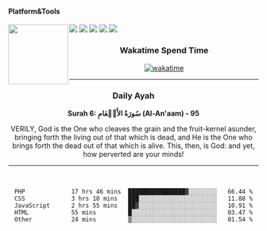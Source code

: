 #### Platform&Tools

[![](https://img.shields.io/badge/-NPM-cb3837?style=flat-square&logo=npm&logoColor=white)](https://npmjs.com/)
[![](https://img.shields.io/badge/PHP-777BB4?style=flat-square&logo=php&logoColor=white)](https://nodejs.org/)
[![](https://img.shields.io/badge/Julia-9558B2?style=flat-square&logo=julia&logoColor=white)](https://nodejs.org/)
<img src="https://avatars.githubusercontent.com/u/31664438?v=4" width="120" align="left">
[![](https://img.shields.io/badge/-Node.js-43853d?style=flat-square&logo=node.js&logoColor=ffffff)](https://nodejs.org/)
[![](https://img.shields.io/badge/Visual_Studio_Code-0078D4?style=flat-square&logo=visual%20studio%20code&logoColor=white)](https://nodejs.org/)

<center>
  
### Wakatime Spend Time 
  
[![wakatime](https://wakatime.com/badge/user/87646243-158a-4241-a3cb-668e1fa2dbb8.svg)](https://wakatime.com/@87646243-158a-4241-a3cb-668e1fa2dbb8)
               

_______ 
### Daily Ayah

<!--START_SECTION:quran-->

**Surah 6: سُورَةُ الأَنۡعَامِ (Al-An'aam) - 95**

VERILY, God is the One who cleaves the grain and the fruit-kernel asunder, bringing forth the living out of that which is dead, and He is the One who brings forth the dead out of that which is alive. This, then, is God: and yet, how perverted are your minds!
 <!--END_SECTION:quran-->

  
                       
                                             
_______

&nbsp;&nbsp;     &nbsp;&nbsp;    &nbsp;&nbsp;   &nbsp;&nbsp;
 
<!--START_SECTION:waka-->

```text
PHP             17 hrs 46 mins  ████████████████▓░░░░░░░░   66.44 %
CSS             3 hrs 10 mins   ███░░░░░░░░░░░░░░░░░░░░░░   11.88 %
JavaScript      2 hrs 55 mins   ██▓░░░░░░░░░░░░░░░░░░░░░░   10.91 %
HTML            55 mins         █░░░░░░░░░░░░░░░░░░░░░░░░   03.47 %
Other           24 mins         ▒░░░░░░░░░░░░░░░░░░░░░░░░   01.54 %
```

<!--END_SECTION:waka-->
